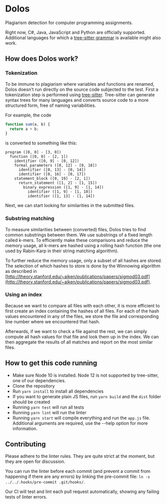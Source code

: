 # Dolos

Plagiarism detection for computer programming assignments.

Right now, C#, Java, JavaScript and Python are officially supported. Additional languages for which a [tree-sitter grammar](https://yarnpkg.com/en/packages?q=tree-sitter-) is available might also work.

## How does Dolos work?

### Tokenization

To be immune to plagiarism where variables and functions are renamed, Dolos doesn't run directly on the source code subjected to the test. First a tokenization step is performed using [tree-sitter](http://tree-sitter.github.io/tree-sitter/). Tree-sitter can generate syntax trees for many languages and converts source code to a more structured form, free of naming variabilities.

For example, the code

```javascript
function sum(a, b) {
  return a + b;
}
```

is converted to something like this:

```
program ([0, 0] - [3, 0])
  function ([0, 0] - [2, 1])
    identifier ([0, 9] - [0, 12])
    formal_parameters ([0, 12] - [0, 18])
      identifier ([0, 13] - [0, 14])
      identifier ([0, 16] - [0, 17])
    statement_block ([0, 19] - [2, 1])
      return_statement ([1, 2] - [1, 15])
        binary_expression ([1, 9] - [1, 14])
          identifier ([1, 9] - [1, 10])
          identifier ([1, 13] - [1, 14])
```

Next, we can start looking for similarities in the submitted files.

### Substring matching

To measure similarities between (converted) files, Dolos tries to find common substrings between them.
We use substrings of a fixed length called k-mers. To efficiently make these comparisons and reduce the memory usage, all k-mers are hashed using a rolling hash function (the one used by Rabin-Karp in their string matching algorithm).

To further reduce the memory usage, only a subset of all hashes are stored. The selection of which hashes to store is done by the Winnowing algorithm as described in [http://theory.stanford.edu/~aiken/publications/papers/sigmod03.pdf](http://theory.stanford.edu/~aiken/publications/papers/sigmod03.pdf).

### Using an index

Because we want to compare all files with each other, it is more efficient to first create an index containing the hashes of all files. For each of the hash values encountered in any of the files, we store the file and corresponding line number where we encountered that hash.

Afterwards, if we want to check a file against the rest, we can simply compute all hash values for that file and look them up in the index. We can then aggregate the results of all matches and report on the most similar files.

## How to get this code running

- Make sure Node 10 is installed. Node 12 is not supported by tree-sitter, one of our dependencies.
- Clone the repository
- Run `yarn install` to install all dependencies
- If you want to generate plain JS files, run `yarn build` and the `dist` folder should be created
- Running `yarn test` will run all tests
- Running `yarn lint` will run the linter
- Running `yarn start` will compile everything and run the `app.js` file. Additional arguments are required, use the --help option for more information.

## Contributing

Please adhere to the linter rules. They are quite strict at the moment, but
they are open for discussion.

You can run the linter before each commit (and prevent a commit from happening
if there are any errors) by linking the pre-commit file:
`ln -s ../../.hooks/pre-commit .git/hooks/`.

Our CI will test and lint each pull request automatically, showing any failing
tests of linter errors.
